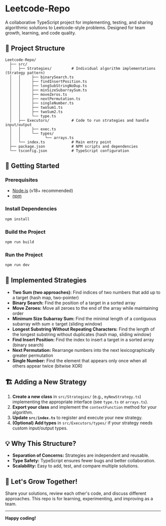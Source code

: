 # Leetcode-Repo

A collaborative TypeScript project for implementing, testing, and sharing algorithmic solutions to Leetcode-style problems. Designed for team growth, learning, and code quality.

## 📁 Project Structure

```
Leetcode-Repo/
  ├── src/
  │   ├── Strategies/         # Individual algorithm implementations (Strategy pattern)
  │   │     ├── binarySearch.ts
  │   │     ├── findInsertPosition.ts
  │   │     ├── longSubStringNoDup.ts
  │   │     ├── minSizeSubarraySum.ts
  │   │     ├── moveZeros.ts
  │   │     ├── nextPermutation.ts
  │   │     ├── singleNumber.ts
  │   │     ├── twoSum1.ts
  │   │     ├── twoSum2.ts
  │   │     └── type.ts
  │   ├── Executors/          # Code to run strategies and handle input/output
  │   │     ├── exec.ts
  │   │     └── types/
  │   │           └── arrays.ts
  │   └── index.ts            # Main entry point
  ├── package.json            # NPM scripts and dependencies
  └── tsconfig.json           # TypeScript configuration
```

## 🚀 Getting Started

### Prerequisites
- [Node.js](https://nodejs.org/) (v18+ recommended)
- [npm](https://www.npmjs.com/)

### Install Dependencies
```bash
npm install
```

### Build the Project
```bash
npm run build
```

### Run the Project
```bash
npm run dev
```

## 🧩 Implemented Strategies
- **Two Sum (two approaches):** Find indices of two numbers that add up to a target (hash map, two-pointer)
- **Binary Search:** Find the position of a target in a sorted array
- **Move Zeroes:** Move all zeroes to the end of the array while maintaining order
- **Minimum Size Subarray Sum:** Find the minimal length of a contiguous subarray with sum ≥ target (sliding window)
- **Longest Substring Without Repeating Characters:** Find the length of the longest substring without duplicates (hash map, sliding window)
- **Find Insert Position:** Find the index to insert a target in a sorted array (binary search)
- **Next Permutation:** Rearrange numbers into the next lexicographically greater permutation
- **Single Number:** Find the element that appears only once when all others appear twice (bitwise XOR)

## 🏗️ Adding a New Strategy
1. **Create a new class** in `src/Strategies/` (e.g., `myNewStrategy.ts`) implementing the appropriate interface (see `type.ts` or `arrays.ts`).
2. **Export your class** and implement the `contextFunction` method for your algorithm.
3. **Update `src/index.ts`** to register and execute your new strategy.
4. **(Optional) Add types** in `src/Executors/types/` if your strategy needs custom input/output types.

## 💡 Why This Structure?
- **Separation of Concerns:** Strategies are independent and reusable.
- **Type Safety:** TypeScript ensures fewer bugs and better collaboration.
- **Scalability:** Easy to add, test, and compare multiple solutions.

## 🤝 Let's Grow Together!
Share your solutions, review each other's code, and discuss different approaches. This repo is for learning, experimenting, and improving as a team.

---

**Happy coding!** 